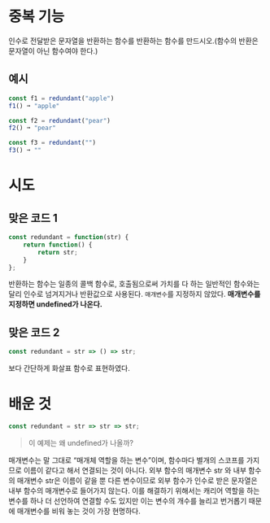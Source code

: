 # 중복 기능

인수로 전달받은 문자열을 반환하는 함수를 반환하는 함수를 만드시오.(함수의 반환은 문자열이 아닌 함수여야 한다.)

## 예시

```jsx
const f1 = redundant("apple")
f1() ➞ "apple"

const f2 = redundant("pear")
f2() ➞ "pear"

const f3 = redundant("")
f3() ➞ ""
```

# 시도

## 맞은 코드 1

```jsx
const redundant = function(str) {
    return function() {
        return str;
    }
};
```

반환하는 함수는 일종의 콜백 함수로, 호출됨으로써 가치를 다 하는 일반적인 함수와는 달리 인수로 넘겨지거나 반환값으로 사용된다. `매개변수`를 지정하지 않았다. **매개변수를 지정하면 undefined가 나온다.** 

## 맞은 코드 2

```jsx
const redundant = str => () => str;
```

보다 간단하게 화살표 함수로 표현하였다.

# 배운 것

```jsx
const redundant = str => str => str;
```

> 이 예제는 왜 undefined가 나올까?
> 

매개변수는 말 그대로 “매개체 역할을 하는 변수”이며, 함수마다 별개의 스코프를 가지므로 이름이 같다고 해서 연결되는 것이 아니다. 외부 함수의 매개변수 str 와 내부 함수의 매개변수 str은 이름이 같을 뿐 다른 변수이므로 외부 함수가 인수로 받은 문자열은 내부 함수의 매개변수로 들어가지 않는다. 이를 해결하기 위해서는 캐리어 역할을 하는 변수를 하나 더 선언하여 연결할 수도 있지만 이는 변수의 개수를 늘리고 번거롭기 때문에 매개변수를 비워 놓는 것이 가장 현명하다.